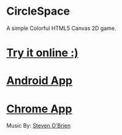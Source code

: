 # CircleSpace
A simple Colorful HTML5 Canvas 2D game.

<h1><a href="http://circularbit.com/circlespace/index.html">Try it online :)</a></h1>

<h1><a href="https://play.google.com/store/apps/details?id=com.circularbit.circlesspace">Android App</a></h1>

<h1><a href="https://chrome.google.com/webstore/detail/circle-space/abcnpjminhnnahgfhghgmpglimdjgiog">Chrome App</a></h1>

Music By: <a href="https://soundcloud.com/stevenobrien/piece-for-flute-and-harp">Steven O'Brien</a>
